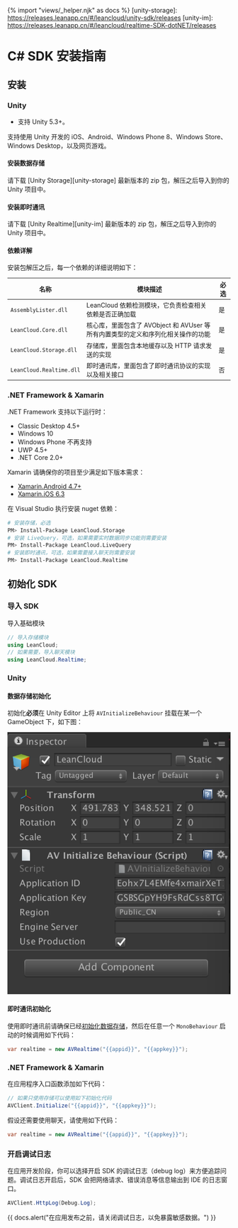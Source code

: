 {% import "views/_helper.njk" as docs %}
[unity-storage]: https://releases.leanapp.cn/#/leancloud/unity-sdk/releases
[unity-im]: https://releases.leanapp.cn/#/leancloud/realtime-SDK-dotNET/releases

# C# SDK 安装指南

## 安装

### Unity

- 支持 Unity 5.3+。
<!-- 等升级 Unity 即时通讯的文档后再增加这句话 -->
<!-- - 支持 .NET 4.x。SDK 在 .NET 3.x 版本下仅做 Bug 维护，不再增加新版本，请大家尽快升级到 4.x 版本。 -->

支持使用 Unity 开发的 iOS、Android、Windows Phone 8、Windows Store、Windows Desktop，以及网页游戏。

#### 安装数据存储
请下载 [Unity Storage][unity-storage] 最新版本的 zip 包，解压之后导入到你的 Unity 项目中。

#### 安装即时通讯
请下载 [Unity Realtime][unity-im] 最新版本的 zip 包，解压之后导入到你的 Unity 项目中。

#### 依赖详解

安装包解压之后，每一个依赖的详细说明如下：

名称|模块描述|必选
--|---|---
`AssemblyLister.dll`|LeanCloud 依赖检测模块，它负责检查相关依赖是否正确加载|是
`LeanCloud.Core.dll`|核心库，里面包含了 AVObject 和 AVUser 等所有内置类型的定义和序列化相关操作的功能|是
`LeanCloud.Storage.dll`|存储库，里面包含本地缓存以及 HTTP 请求发送的实现|是
`LeanCloud.Realtime.dll`|即时通讯库，里面包含了即时通讯协议的实现以及相关接口|否

### .NET Framework & Xamarin

.NET Framework 支持以下运行时：

- Classic Desktop 4.5+
- Windows 10
- Windows Phone 不再支持
- UWP 4.5+
- .NET Core 2.0+

Xamarin 请确保你的项目至少满足如下版本需求：

- [Xamarin.Android 4.7+](https://developer.xamarin.com/releases/ios/xamarin.ios_6/xamarin.ios_6.3/)
- [Xamarin.iOS 6.3](https://developer.xamarin.com/releases/android/xamarin.android_4/xamarin.android_4.7/)

在 Visual Studio 执行安装 nuget 依赖：

```sh
# 安装存储，必选
PM> Install-Package LeanCloud.Storage
# 安装 LiveQuery，可选，如果需要实时数据同步功能则需要安装
PM> Install-Package LeanCloud.LiveQuery
# 安装即时通讯，可选，如果需要接入聊天则需要安装
PM> Install-Package LeanCloud.Realtime
```

## 初始化 SDK

### 导入 SDK
导入基础模块

```cs
// 导入存储模块
using LeanCloud;
// 如果需要，导入聊天模块
using LeanCloud.Realtime;
```

### Unity

#### 数据存储初始化

初始化**必须**在 Unity Editor 上将 `AVInitializeBehaviour` 挂载在某一个 GameObject 下，如下图：

![AVInitializeBehaviour](images/unity/avinitializebehaviour.png)

#### 即时通讯初始化
使用即时通讯前请确保已经[初始化数据存储](#数据存储初始化)，然后在任意一个 `MonoBehaviour` 启动的时候调用如下代码：

```cs
var realtime = new AVRealtime("{{appid}}", "{{appkey}}");
```

### .NET Framework & Xamarin
在应用程序入口函数添加如下代码：

```cs
// 如果只使用存储可以使用如下初始化代码 
AVClient.Initialize("{{appid}}", "{{appkey}}");
```

假设还需要使用聊天，请使用如下代码：

```cs
var realtime = new AVRealtime("{{appid}}", "{{appkey}}");
```

### 开启调试日志
在应用开发阶段，你可以选择开启 SDK 的调试日志（debug log）来方便追踪问题。调试日志开启后，SDK 会把网络请求、错误消息等信息输出到 IDE 的日志窗口。

```cs
AVClient.HttpLog(Debug.Log);
```

{{ docs.alert("在应用发布之前，请关闭调试日志，以免暴露敏感数据。") }}





<!-- #### 私有部署

针对私有部署的服务器地址是根据部署之后的域名而对应生成的，因此在初始化 SDK 的时候需要单独配置服务器地址。

`AVClient.Configuration` 包含了如下属性：

属性名|含义|示例
--|--|--
ApiServer|数据存储服务的私有部署地址|https://abc-api.xyz.com
PushServer|推送服务的私有部署地址|https://abc-push.xyz.com
StatsServer|统计服务的私有部署地址|https://abc-stats.xyz.com
EngineServer|云引擎（云函数）私有部署地址|https://engine-stats.xyz.com

与即时通讯相关的私有部署配置 `AVRealtime.Configuration` 包含了如下属性：

属性名|含义|示例
--|--|--
RTMRouter|分配最终 WebSocket 地址的云端路由地址|https://abc-rtmrouter.xyz.com
RealtimeServer|最终的 WebSocket 地址|wss://abc-wss.xyz.com

注意：当设置了 `RealtimeServer` 之后，它拥有最高优先级，SDK 不会再去请求 `RTMRouter` 来申请动态（负载均衡）的 WebSocket 地址。

##### 私有部署示例

假设购买了数据存储和即时通讯的私有部署，在私有部署的相关配置手册上我们会给出最终生产环境的地址，例如：

- 数据存储地址 (Api Server)：https://abc-api.xyz.com
- 即时通讯地址云端路由地址为 (RTM Router)：https://abc-rtmrouter.xyz.com

在 SDK 初始化时需要进行如下设置：

数据存储服务：
```cs
AVClient.Initialize(new AVClient.Configuration
{
    ApplicationId = "{{appid}}",
    ApplicationKey = "{{appkey}}",
    ApiServer = new Uri("https://abc-api.xyz.com") // 告知 SDK 所有的数据存储服务请求都发往这个地址
});
```
即时通讯服务：

```cs
var realtime = new AVRealtime(new AVRealtime.Configuration
{
    ApplicationId = "{{appid}}",
    ApplicationKey = "{{appkey}}",
    RTMRouter = new Uri("https://abc-rtmrouter.xyz.com") // 告知 SDK 去这个地址请求动态的 WebSocket 地址
});
```

也存在一种可能性，私有部署中根据用户需求只部署了一台 WebSocket 服务器作为即时通讯服务器。假如配置手册上给出的内容如下：

- 数据存储地址(Api Server)：https://abc-api.xyz.com
- 即时通讯地址(RTM Router): wss://abc-wss.xyz.com

在配置即时通讯的时候需要做如下修改：

```cs
var realtime = new AVRealtime(new AVRealtime.Configuration
{
    ApplicationId = "{{appid}}",
    ApplicationKey = "{{appkey}}",
    RealtimeServer = new Uri("wss://abc-wss.xyz.com") // 告知 SDK 直接连这个地址的 WebSocket 服务，不用再去请求 RTMRouter 了
});
``` -->

